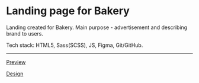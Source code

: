 # Landing page for Bakery

Landing created for Bakery. Main purpose - advertisement and describing brand to users.

Tech stack: HTML5, Sass(SCSS), JS, Figma, Git/GitHub.
___
[Preview](https://ggsmou.github.io/bakery-landing/)

[Design](https://www.figma.com/file/dY3izAm0Vspsmra4lQWQIP/Bakerlab-FE-students?node-id=0%3A1)
